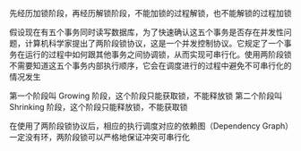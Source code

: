 先经历加锁阶段，再经历解锁阶段，不能加锁的过程解锁，也不能解锁的过程加锁

假设现在有五个事务同时读写数据库，为了快速确认这五个事务是否存在并发性问题，计算机科学家提出了两阶段锁协议，这是一个并发控制协议。它规定了一个事务在运行的过程中如何跟其他事务之间协调锁，从而实现可串行化。使用两阶段锁不需要知道这五个事务内部执行顺序，它会在调度进行的过程中避免不可串行化的情况发生

第一个阶段叫 Growing 阶段，这个阶段只能获取锁，不能释放锁
第二个阶段叫 Shrinking 阶段，这个阶段只能释放锁，不能获取锁

在使用了两阶段锁协议后，相应的执行调度对应的依赖图（Dependency Graph）一定没有环，两阶段锁可以严格地保证冲突可串行化

